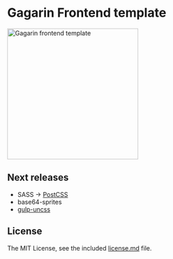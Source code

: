 # Gagarin Frontend template

<img width="300" height="300" src="https://raw.githubusercontent.com/neonick/gagarin/master/src/img/logo.png" title="Gagarin frontend template">

## Next releases

- SASS → [PostCSS](https://github.com/postcss/postcss "PostCSS")
- base64-sprites
- [gulp-uncss](https://github.com/ben-eb/gulp-uncss "gulp-uncss") 

## License

The MIT License, see the included [license.md](license.md) file.